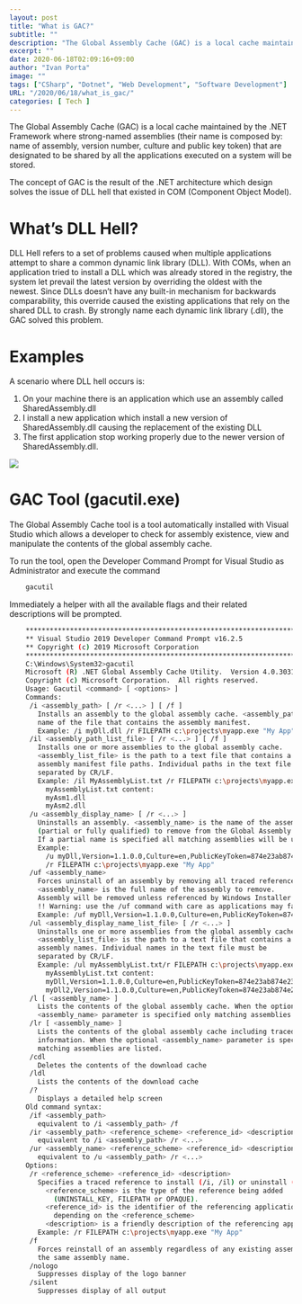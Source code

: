 ```yaml
---
layout: post
title: "What is GAC?"
subtitle: ""
description: "The Global Assembly Cache (GAC) is a local cache maintained by the .NET Framework where strong-named assemblies (their name is composed by: name of assembly, version number, culture and public key token) that are designated to be shared by all the applications executed on a system will be stored..."
excerpt: ""
date: 2020-06-18T02:09:16+09:00
author: "Ivan Porta"
image: ""
tags: ["CSharp", "Dotnet", "Web Development", "Software Development"]
URL: "/2020/06/18/what_is_gac/"
categories: [ Tech ]
---
```


The Global Assembly Cache (GAC) is a local cache maintained by the .NET Framework where strong-named assemblies (their name is composed by: name of assembly, version number, culture and public key token) that are designated to be shared by all the applications executed on a system will be stored.

The concept of GAC is the result of the .NET architecture which design solves the issue of DLL hell that existed in COM (Component Object Model).


# What’s DLL Hell?

DLL Hell refers to a set of problems caused when multiple applications attempt to share a common dynamic link library (DLL). With COMs, when an application tried to install a DLL which was already stored in the registry, the system let prevail the latest version by overriding the oldest with the newest. Since DLLs doesn’t have any built-in mechanism for backwards comparability, this override caused the existing applications that rely on the shared DLL to crash. By strongly name each dynamic link library (.dll), the GAC solved this problem.


# Examples

A scenario where DLL hell occurs is:

1. On your machine there is an application which use an assembly called SharedAssembly.dll
2. I install a new application which install a new version of SharedAssembly.dll causing the replacement of the existing DLL
3. The first application stop working properly due to the newer version of SharedAssembly.dll.

![](</images/what_is_gac/images/1.png>)

# GAC Tool (gacutil.exe)

The Global Assembly Cache tool is a tool automatically installed with Visual Studio which allows a developer to check for assembly existence, view and manipulate the contents of the global assembly cache.

To run the tool, open the Developer Command Prompt for Visual Studio as Administrator and execute the command

```bash
    gacutil
```

Immediately a helper with all the available flags and their related descriptions will be prompted.

```bash
    **********************************************************************
    ** Visual Studio 2019 Developer Command Prompt v16.2.5
    ** Copyright (c) 2019 Microsoft Corporation
    **********************************************************************
    C:\Windows\System32>gacutil
    Microsoft (R) .NET Global Assembly Cache Utility.  Version 4.0.30319.0
    Copyright (c) Microsoft Corporation.  All rights reserved.
    Usage: Gacutil <command> [ <options> ]
    Commands:
     /i <assembly_path> [ /r <...> ] [ /f ]
       Installs an assembly to the global assembly cache. <assembly_path> is the
       name of the file that contains the assembly manifest.
       Example: /i myDll.dll /r FILEPATH c:\projects\myapp.exe "My App"
     /il <assembly_path_list_file> [ /r <...> ] [ /f ]
       Installs one or more assemblies to the global assembly cache.
       <assembly_list_file> is the path to a text file that contains a list of
       assembly manifest file paths. Individual paths in the text file must be
       separated by CR/LF.
       Example: /il MyAssemblyList.txt /r FILEPATH c:\projects\myapp.exe "My App"
         myAssemblyList.txt content:
         myAsm1.dll
         myAsm2.dll
     /u <assembly_display_name> [ /r <...> ]
       Uninstalls an assembly. <assembly_name> is the name of the assembly
       (partial or fully qualified) to remove from the Global Assembly Cache.
       If a partial name is specified all matching assemblies will be uninstalled.
       Example:
         /u myDll,Version=1.1.0.0,Culture=en,PublicKeyToken=874e23ab874e23ab
         /r FILEPATH c:\projects\myapp.exe "My App"
     /uf <assembly_name>
       Forces uninstall of an assembly by removing all traced references.
       <assembly_name> is the full name of the assembly to remove.
       Assembly will be removed unless referenced by Windows Installer.
       !! Warning: use the /uf command with care as applications may fail to run !!
       Example: /uf myDll,Version=1.1.0.0,Culture=en,PublicKeyToken=874e23ab874e23ab
     /ul <assembly_display_name_list_file> [ /r <...> ]
       Uninstalls one or more assemblies from the global assembly cache.
       <assembly_list_file> is the path to a text file that contains a list of
       assembly names. Individual names in the text file must be
       separated by CR/LF.
       Example: /ul myAssemblyList.txt/r FILEPATH c:\projects\myapp.exe "My App"
         myAssemblyList.txt content:
         myDll,Version=1.1.0.0,Culture=en,PublicKeyToken=874e23ab874e23ab
         myDll2,Version=1.1.0.0,Culture=en,PublicKeyToken=874e23ab874e23ab
     /l [ <assembly_name> ]
       Lists the contents of the global assembly cache. When the optional
       <assembly_name> parameter is specified only matching assemblies are listed.
     /lr [ <assembly_name> ]
       Lists the contents of the global assembly cache including traced reference
       information. When the optional <assembly_name> parameter is specified only
       matching assemblies are listed.
     /cdl
       Deletes the contents of the download cache
     /ldl
       Lists the contents of the download cache
     /?
       Displays a detailed help screen
    Old command syntax:
     /if <assembly_path>
       equivalent to /i <assembly_path> /f
     /ir <assembly_path> <reference_scheme> <reference_id> <description>
       equivalent to /i <assembly_path> /r <...>
     /ur <assembly_name> <reference_scheme> <reference_id> <description>
       equivalent to /u <assembly_path> /r <...>
    Options:
     /r <reference_scheme> <reference_id> <description>
       Specifies a traced reference to install (/i, /il) or uninstall (/u, /ul).
         <reference_scheme> is the type of the reference being added
           (UNINSTALL_KEY, FILEPATH or OPAQUE).
         <reference_id> is the identifier of the referencing application,
           depending on the <reference_scheme>
         <description> is a friendly description of the referencing application.
       Example: /r FILEPATH c:\projects\myapp.exe "My App"
     /f
       Forces reinstall of an assembly regardless of any existing assembly with
       the same assembly name.
     /nologo
       Suppresses display of the logo banner
     /silent
       Suppresses display of all output
```
